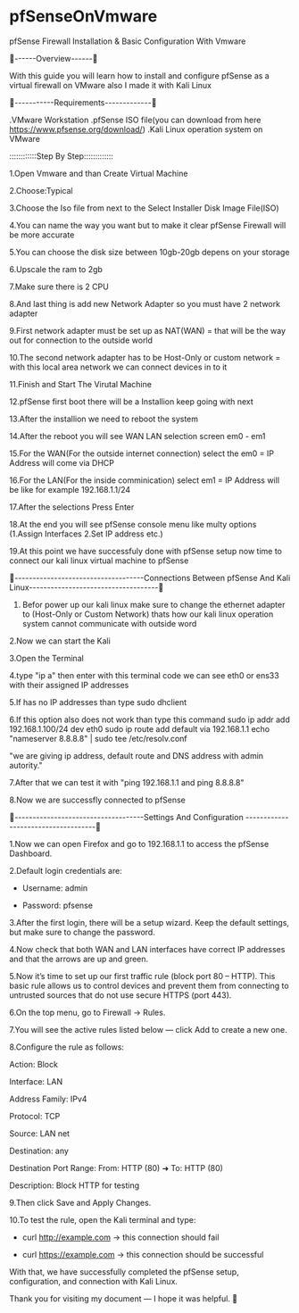 # pfSenseOnVmware
pfSense Firewall Installation &amp; Basic Configuration  With Vmware 

📌------Overview------📌

With this guide you will learn how to install and configure pfSense as a virtual firewall on VMware also I made it with Kali Linux 

🧰-----------Requirements-------------🧰 

.VMware Workstation 
.pfSense ISO file(you can download from here https://www.pfsense.org/download/)
.Kali Linux operation system on VMware

::::::::::::Step By Step:::::::::::::

1.Open Vmware and than Create Virtual Machine


2.Choose:Typical


3.Choose the Iso file from next to the Select Installer Disk Image File(ISO) 


4.You can name the way you want but to  make it clear pfSense Firewall will be more accurate 


5.You can choose the disk size between 10gb-20gb depens on your storage 


6.Upscale the ram to 2gb 


7.Make sure there is 2 CPU 


8.And last thing is add new Network Adapter so you must have 2 network adapter


9.First network adapter must be set up as NAT(WAN) = that will be the way out for connection to the outside world


10.The second network adapter has to be Host-Only or custom network = with this local area network we can connect devices in to it 


11.Finish and Start The Virutal Machine


12.pfSense first boot there will be a Installion keep going with next 


13.After the installion we need to reboot the system


14.After the reboot you will see WAN LAN selection  screen em0 - em1 


15.For the WAN(For the outside internet connection) select the em0 = IP Address will come via DHCP 


16.For the LAN(For the inside comminication) select em1 = IP Address will be like for example 192.168.1.1/24 


17.After the selections Press Enter 


18.At the end you will see pfSense console menu like multy options (1.Assign Interfaces 2.Set IP address etc.)


19.At this point we have successfuly done with pfSense setup now time to connect our kali linux virtual machine to pfSense


📌------------------------------------Connections Between pfSense And Kali Linux------------------------------------📌


1. Befor power up our kali linux make sure to change the ethernet adapter to (Host-Only or Custom Network) thats how our kali linux operation system cannot communicate with outside word 


2.Now we can start the Kali 


3.Open the Terminal 


4.type  "ip a" then enter with this terminal code we can see eth0 or ens33 with their assigned IP addresses


5.If has no IP addresses than type sudo dhclient 


6.If this option also does not work than type this command
sudo ip addr add 192.168.1.100/24 dev eth0
sudo ip route add default via 192.168.1.1
echo "nameserver 8.8.8.8" | sudo tee /etc/resolv.conf

"we are giving ip address, default route and DNS address with admin autority."


7.After that we can test it with "ping 192.168.1.1 and ping 8.8.8.8"


8.Now we are successfly connected  to pfSense 


📌------------------------------------Settings And Configuration ------------------------------------📌

1.Now we can open Firefox and go to 192.168.1.1 to access the pfSense Dashboard.

2.Default login credentials are:

  - Username: admin

  - Password: pfsense

3.After the first login, there will be a setup wizard. Keep the default settings, but make sure to change the password.

4.Now check that both WAN and LAN interfaces have correct IP addresses and that the arrows are up and green.

5.Now it’s time to set up our first traffic rule (block port 80 – HTTP).
This basic rule allows us to control devices and prevent them from connecting to untrusted sources that do not use secure HTTPS (port 443).

6.On the top menu, go to Firewall → Rules.

7.You will see the active rules listed below — click Add to create a new one.

8.Configure the rule as follows:

Action: Block

Interface: LAN

Address Family: IPv4

Protocol: TCP

Source: LAN net

Destination: any

Destination Port Range:
From: HTTP (80) ➜ To: HTTP (80)

Description: Block HTTP for testing

9.Then click Save and Apply Changes.

10.To test the rule, open the Kali terminal and type:

 -  curl http://example.com → this connection should fail

 -  curl https://example.com → this connection should be successful

With that, we have successfully completed the pfSense setup, configuration, and connection with Kali Linux.

Thank you for visiting my document — I hope it was helpful. 🙌








